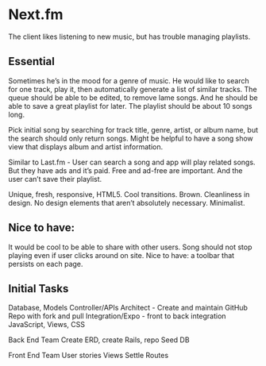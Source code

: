 # Next.fm

The client likes listening to new music, but has trouble managing playlists.

## Essential
Sometimes he’s in the mood for a genre of music. He would like to search for one track, play it, then automatically generate a list of similar tracks. The queue should be able to be edited, to remove lame songs. And he should be able to save a great playlist for later. The playlist should be about 10 songs long.

Pick initial song by searching for track title, genre, artist, or album name, but the search should only return songs. Might be helpful to have a song show view that displays album and artist information.

Similar to Last.fm - User can search a song and app will play related songs. But they have ads and it’s paid. Free and ad-free are important. And the user can’t save their playlist. 

Unique, fresh, responsive, HTML5. Cool transitions. Brown. Cleanliness in design. No design elements that aren’t absolutely necessary. Minimalist.

## Nice to have:
It would be cool to be able to share with other users.
Song should not stop playing even if user clicks around on site.
Nice to have: a toolbar that persists on each page.


## Initial Tasks

Database, Models
Controller/APIs
Architect - Create and maintain GitHub Repo with fork and pull
Integration/Expo - front to back integration
JavaScript, Views, CSS

Back End Team
Create ERD, create Rails, repo
Seed DB

Front End Team
User stories
Views
Settle Routes
